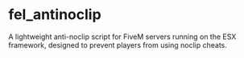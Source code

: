 # fel_antinoclip
A lightweight anti-noclip script for FiveM servers running on the ESX framework, designed to prevent players from using noclip cheats.
